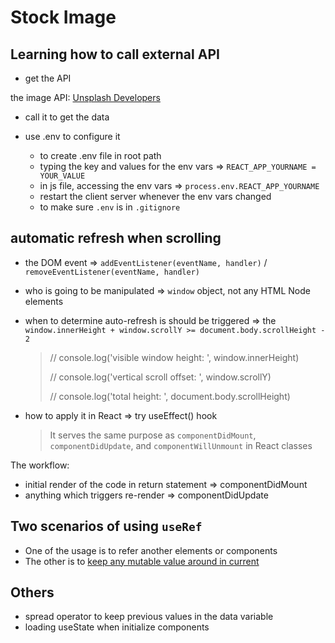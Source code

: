 # Stock Image

## Learning how to call external API

- get the API

the image API: [Unsplash Developers](https://unsplash.com/oauth/applications/280700)

- call it to get the data

- use .env to configure it
  - to create .env file in root path
  - typing the key and values for the env vars => `REACT_APP_YOURNAME = YOUR_VALUE`
  - in js file, accessing the env vars => `process.env.REACT_APP_YOURNAME`
  - restart the client server whenever the env vars changed
  - to make sure `.env` is in `.gitignore`

## automatic refresh when scrolling

- the DOM event => `addEventListener(eventName, handler)` / `removeEventListener(eventName, handler)`
- who is going to be manipulated => `window` object, not any HTML Node elements
- when to determine auto-refresh is should be triggered => the `window.innerHeight + window.scrollY >= document.body.scrollHeight - 2`

  > // console.log('visible window height: ', window.innerHeight)
  >
  > // console.log('vertical scroll offset: ', window.scrollY)
  >
  > // console.log('total height: ', document.body.scrollHeight)

- how to apply it in React => try useEffect() hook
  > It serves the same purpose as `componentDidMount`, `componentDidUpdate`, and `componentWillUnmount` in React classes

The workflow:

- initial render of the code in return statement => componentDidMount
- anything which triggers re-render => componentDidUpdate

## Two scenarios of using `useRef`

- One of the usage is to refer another elements or components
- The other is to [keep any mutable value around in current](https://reactjs.org/docs/hooks-faq.html#is-there-something-like-instance-variables)

## Others

- spread operator to keep previous values in the data variable
- loading useState when initialize components
